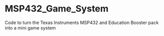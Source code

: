 # MSP432_Game_System
Code to turn the Texas Instruments MSP432 and Education Booster pack into a mini game system
